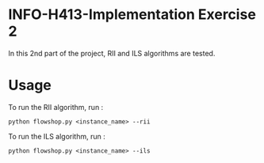 # INFO-H413-Implementation Exercise 2

In this 2nd part of the project, RII and ILS algorithms are tested.

# Usage

To run the RII algorithm, run :

```
python flowshop.py <instance_name> --rii
```

To run the ILS algorithm, run :
```
python flowshop.py <instance_name> --ils
```
